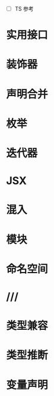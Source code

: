 - [ ] TS 参考
# 实用接口

# 装饰器

# 声明合并

# 枚举

# 迭代器

# JSX

# 混入

# 模块

# 命名空间

# ///

# 类型兼容

# 类型推断

# 变量声明